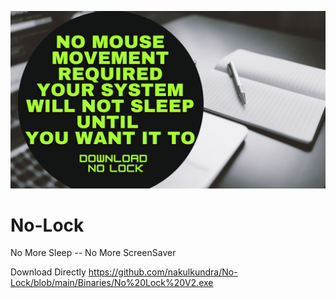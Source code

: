 ![MarineGEO circle logo](https://github.com/nakulkundra/No-Lock/blob/main/Green%20and%20Black%20Geometric%20Techno%20Technology%20YouTube%20Thumbnail.png)
# No-Lock
No More Sleep -- No More ScreenSaver



Download Directly 
https://github.com/nakulkundra/No-Lock/blob/main/Binaries/No%20Lock%20V2.exe
